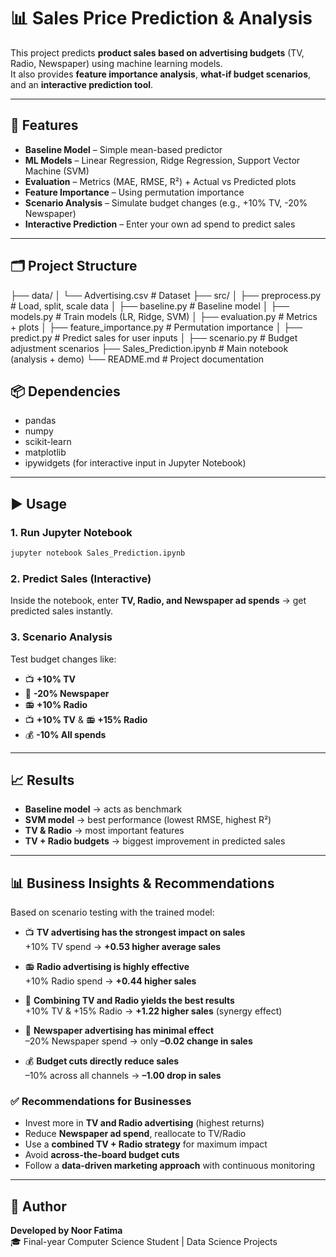 # 📊 Sales Price Prediction & Analysis

This project predicts **product sales based on advertising budgets** (TV, Radio, Newspaper) using machine learning models.  
It also provides **feature importance analysis**, **what-if budget scenarios**, and an **interactive prediction tool**.

---

## 🚀 Features

- **Baseline Model** – Simple mean-based predictor  
- **ML Models** – Linear Regression, Ridge Regression, Support Vector Machine (SVM)  
- **Evaluation** – Metrics (MAE, RMSE, R²) + Actual vs Predicted plots  
- **Feature Importance** – Using permutation importance  
- **Scenario Analysis** – Simulate budget changes (e.g., +10% TV, -20% Newspaper)  
- **Interactive Prediction** – Enter your own ad spend to predict sales  

---

## 🗂️ Project Structure
├── data/
│ └── Advertising.csv # Dataset
├── src/
│ ├── preprocess.py # Load, split, scale data
│ ├── baseline.py # Baseline model
│ ├── models.py # Train models (LR, Ridge, SVM)
│ ├── evaluation.py # Metrics + plots
│ ├── feature_importance.py # Permutation importance
│ ├── predict.py # Predict sales for user inputs
│ ├── scenario.py # Budget adjustment scenarios
├── Sales_Prediction.ipynb # Main notebook (analysis + demo)
└── README.md # Project documentation




## 📦 Dependencies

- pandas  
- numpy  
- scikit-learn  
- matplotlib  
- ipywidgets (for interactive input in Jupyter Notebook)  

---

## ▶️ Usage

### 1. Run Jupyter Notebook
```bash
jupyter notebook Sales_Prediction.ipynb
```
### 2. Predict Sales (Interactive)
Inside the notebook, enter **TV, Radio, and Newspaper ad spends** → get predicted sales instantly.

### 3. Scenario Analysis
Test budget changes like:
- 📺 **+10% TV**  
- 📰 **-20% Newspaper**  
- 📻 **+10% Radio**  
- 📺 **+10% TV** & 📻 **+15% Radio**  
- 💰 **-10% All spends**  

---

## 📈 Results

- **Baseline model** → acts as benchmark  
- **SVM model** → best performance (lowest RMSE, highest R²)  
- **TV & Radio** → most important features  
- **TV + Radio budgets** → biggest improvement in predicted sales  

---

## 📊 Business Insights & Recommendations

Based on scenario testing with the trained model:

- 📺 **TV advertising has the strongest impact on sales**  
  +10% TV spend → **+0.53 higher average sales**  

- 📻 **Radio advertising is highly effective**  
  +10% Radio spend → **+0.44 higher sales**  

- 🔗 **Combining TV and Radio yields the best results**  
  +10% TV & +15% Radio → **+1.22 higher sales** (synergy effect)  

- 📰 **Newspaper advertising has minimal effect**  
  –20% Newspaper spend → only **–0.02 change in sales**  

- 💰 **Budget cuts directly reduce sales**  
  –10% across all channels → **–1.00 drop in sales**  

### ✅ Recommendations for Businesses
- Invest more in **TV and Radio advertising** (highest returns)  
- Reduce **Newspaper ad spend**, reallocate to TV/Radio  
- Use a **combined TV + Radio strategy** for maximum impact  
- Avoid **across-the-board budget cuts**  
- Follow a **data-driven marketing approach** with continuous monitoring  

---

## 🙌 Author

**Developed by Noor Fatima**  
🎓 Final-year Computer Science Student | Data Science Projects  
